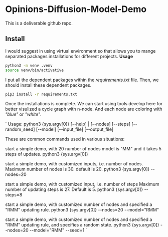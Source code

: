 # Opinions-Diffusion-Model-Demo

This is a deliverable github repo.

## Install
I would suggest in using virtual environment so that allows you to mange separated packages installations for different projects.
**Usage**
```bash
python3 -m venv .venv
source venv/bin/activative
```

I put all the dependent packages within the *requirements.txt* file.
Then, we should install these dependent packages.
```bash
pip3 install -r requirements.txt
```

Once the installations is complete. We can start using tools develop here for better visulized a cycle graph with n-node. And each node are coloring with *"blue"* or *"white"*.



`
Usage: python3 {sys.argv[0]} [--help] | [--nodes] [--steps] [--random_seed] [--model] [--input_file] [--output_file]

These are common commands used in various situations:

start a simple demo, with 20 number of nodes model is "MM" and it takes 5 steps of updates.
    python3 {sys.argv[0]}

start a simple demo, with customized inputs, i.e. number of nodes.
Maximum number of nodes is 30. default is 20. 
    python3 {sys.argv[0]} --nodes=20
    
start a simple demo, with customized input, i.e. number of steps
Maximum number of updating steps is 27. Default is 5.
    python3 {sys.argv[0]} --steps=8

start a simple demo, with customized number of nodes and specified a "RMM" updating rule.
    python3 {sys.argv[0]} --nodes=20 --model="RMM"

start a simple demo, with customized number of nodes and specified a "RMM" updating rule, and specifies a random state.
    python3 {sys.argv[0]} --nodes=20 --model="RMM" --seed=1
`
